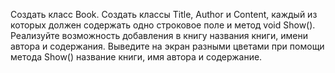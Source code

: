 ﻿Создать класс Book. 
Создать классы  Title, Author и Content, каждый из которых должен содержать одно строковое поле и метод void Show().  
Реализуйте возможность добавления в книгу названия книги, имени автора и содержания. 
Выведите на экран разными цветами при помощи метода  Show() название книги, имя автора и содержание. 